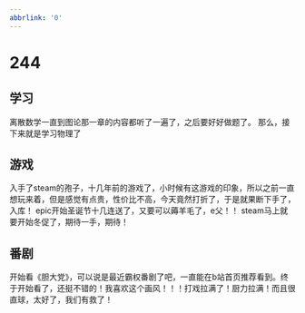 ```yaml
---
abbrlink: '0'
---
```

# 244

## 学习

离散数学一直到图论那一章的内容都听了一遍了，之后要好好做题了。
那么，接下来就是学习物理了

## 游戏

入手了steam的孢子，十几年前的游戏了，小时候有这游戏的印象，所以之前一直想玩来着，但是感觉有点贵，性价比不高，今天竟然打折了，于是就果断下手了，入库！
epic开始圣诞节十几连送了，又要可以薅羊毛了，e父！！
steam马上就要开始冬促了，期待一手，期待！

## 番剧

开始看《胆大党》，可以说是最近霸权番剧了吧，一直能在b站首页推荐看到。终于开始看了，还挺不错的！我喜欢这个画风！！！打戏拉满了！厨力拉满！而且很直球，太好了，我们有救了！
